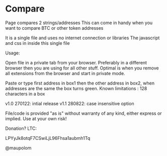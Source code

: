 # Compare

Page compares 2 strings/addresses
This can come in handy when you want to compare BTC or other token addresses

It is a single file and uses no internet connection or libraries 
The javascript and css in inside this single file

Usage: 

Open file in a private tab from your browser.
Preferably in a different browser then you are using for all other stuff.
Optimal is when you remove all extensions from the browser and start in private mode.

Paste or type first address in box1 then the other address in box2, when addresses are the same the box turns green.
Known limitations : 128 characters in a box

v1.0 270122: intial release
v1.1 280822: case insensitive option


File/code is provided "as is" without warranty of any kind, either express or implied. Use at your own risk!

Donation?
LTC: 

LPYyJk8otqF7CSwiLjL96Fhsa1aubmh1Tq

@maupolom
